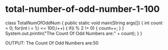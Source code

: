 # total-number-of-odd-number-1-100
class TotalNumOfOddNum
 {
 public static void main(String args[])
 {
 int count = 0;
 for(int i = 1;i <= 100;i++)
 {
 if(i % 2 != 0)
 {
 count++;
 }
 }
 System.out.println("The Count Of Odd Numbers are:" + count);
 }
 }

OUTPUT:
The Count Of Odd Numbers are:50
